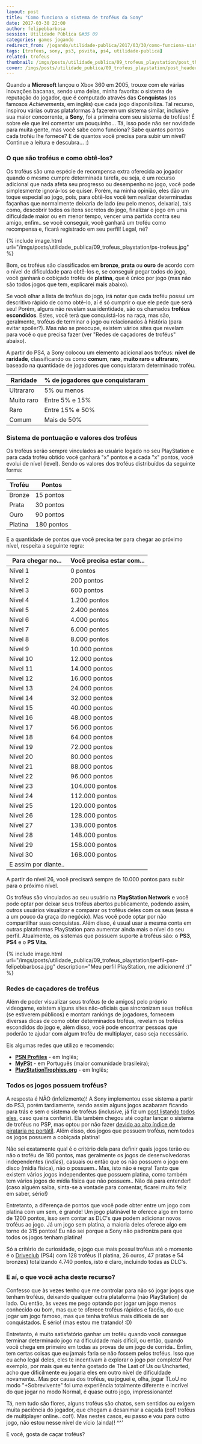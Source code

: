 ```yaml
---
layout: post
title: "Como funciona o sistema de troféus da Sony"
date: 2017-03-30 22:00
author: felipebbarbosa
session: Utilidade Pública &#35 09
categories: games jogando
redirect_from: /jogando/utilidade-publica/2017/03/30/como-funciona-sistema-trofeus-sony.html
tags: [trofeus, sony, ps3, psvita, ps4, utilidade-publica]
related: trofeus
thumbnail: /imgs/posts/utilidade_publica/09_trofeus_playstation/post_thumbnail.jpg
cover: /imgs/posts/utilidade_publica/09_trofeus_playstation/post_header.jpg
---
```


Quando a **Microsoft** lançou o Xbox 360 em 2005, trouxe com ele várias inovações bacanas, sendo uma delas, minha favorita: o sistema de reputação do jogador, que é computado através das **Conquistas** (os famosos _Achievements_, em inglês) que cada jogo disponibiliza. Tal recurso, inspirou várias outras plataformas à fazerem um sistema similar, inclusive sua maior concorrente, a **Sony**, foi a primeira com seu sistema de troféus! É sobre ele que irei comentar um pouquinho... Tá, isso pode não ser novidade para muita gente, mas você sabe como funciona? Sabe quantos pontos cada troféu lhe fornece? E de quantos você precisa para subir um nível? Continue a leitura e descubra... :)

<!--more-->

### O que são troféus e como obtê-los?

Os troféus são uma espécie de recompensa extra oferecida ao jogador quando o mesmo cumpre determinada tarefa, ou seja, é um recurso adicional que nada afeta seu progresso ou desempenho no jogo, você pode simplesmente ignorá-los se quiser. Porém, na minha opinião, eles dão um toque especial ao jogo, pois, para obtê-los você tem realizar determinadas façanhas que normalmente deixaria de lado (eu pelo menos, deixaria), tais como, descobrir todos os itens secretos do jogo, finalizar o jogo em uma dificuldade maior ou em menor tempo, vencer uma partida contra seu amigo, enfim.. se você conseguir, você ganhará um troféu como recompensa e, ficará registrado em seu perfil! Legal, né?

{% include image.html url="/imgs/posts/utilidade_publica/09_trofeus_playstation/ps-trofeus.jpg" %}

Bom, os troféus são classificados em **bronze**, **prata** ou **ouro** de acordo com o nível de dificuldade para obtê-los e, se conseguir pegar todos do jogo, você ganhará o cobiçado troféu de **platina**, que é único por jogo (mas não são todos jogos que tem, explicarei mais abaixo).

Se você olhar a lista de troféus do jogo, irá notar que cada troféu possui um descritivo rápido de como obtê-lo, aí é só cumprir o que ele pede que será seu! Porém, alguns não revelam sua identidade, são os chamados **troféus escondidos**. Estes, você terá que conquistá-los na raça, mas são, geralmente, troféus de terminar o jogo ou relacionados à história (para evitar spoiler?). Mas não se preocupe, existem vários sites que revelam para você o que precisa fazer (ver "Redes de caçadores de troféus" abaixo).

A partir do PS4, a Sony colocou um elemento adicional aos troféus: **nível de raridade**, classificando os como **comum**, **raro**, **muito raro** e **ultrararo**, baseado na quantidade de jogadores que conquistaram determinado troféu.

| Raridade   | % de jogadores que conquistaram |
| ---------- | ------------------------------- |
| Ultrararo  | 5% ou menos                     |
| Muito raro | Entre 5% e 15%                  |
| Raro       | Entre 15% e 50%                 |
| Comum      | Mais de 50%                     |

### Sistema de pontuação e valores dos troféus

Os troféus serão sempre vinculados ao usuário logado no seu PlayStation e para cada troféu obtido você ganhará "x" pontos e a cada "x" pontos, você evolui de nível (level). Sendo os valores dos troféus distribuídos da seguinte forma:

| Troféu  | Pontos     |
| ------- | ---------- |
| Bronze  | 15 pontos  |
| Prata   | 30 pontos  |
| Ouro    | 90 pontos  |
| Platina | 180 pontos |

E a quantidade de pontos que você precisa ter para chegar ao próximo nível, respeita a seguinte regra:

| Para chegar no...    | Você precisa estar com... |
| -------------------- | ------------------------- |
| Nível 1              | 0 pontos                  |
| Nível 2              | 200 pontos                |
| Nível 3              | 600 pontos                |
| Nível 4              | 1.200 pontos              |
| Nível 5              | 2.400 pontos              |
| Nível 6              | 4.000 pontos              |
| Nível 7              | 6.000 pontos              |
| Nível 8              | 8.000 pontos              |
| Nível 9              | 10.000 pontos             |
| Nível 10             | 12.000 pontos             |
| Nível 11             | 14.000 pontos             |
| Nível 12             | 16.000 pontos             |
| Nível 13             | 24.000 pontos             |
| Nível 14             | 32.000 pontos             |
| Nível 15             | 40.000 pontos             |
| Nível 16             | 48.000 pontos             |
| Nível 17             | 56.000 pontos             |
| Nível 18             | 64.000 pontos             |
| Nível 19             | 72.000 pontos             |
| Nível 20             | 80.000 pontos             |
| Nível 21             | 88.000 pontos             |
| Nível 22             | 96.000 pontos             |
| Nível 23             | 104.000 pontos            |
| Nível 24             | 112.000 pontos            |
| Nível 25             | 120.000 pontos            |
| Nível 26             | 128.000 pontos            |
| Nível 27             | 138.000 pontos            |
| Nível 28             | 148.000 pontos            |
| Nível 29             | 158.000 pontos            |
| Nível 30             | 168.000 pontos            |
| E assim por diante.. |

A partir do nível 26, você precisará sempre de 10.000 pontos para subir para o próximo nível.

Os troféus são vinculados ao seu usuário na **PlayStation Network** e você pode optar por deixar seus troféus abertos publicamente, podendo assim, outros usuários visualizar e comparar os troféus deles com os seus (essa é a um pouco da graça do negócio). Mas você pode optar por não compartilhar suas conquistas. Além disso, é usual usar a mesma conta em outras plataformas PlayStation para aumentar ainda mais o nível do seu perfil. Atualmente, os sistemas que possuem suporte à troféus são: o **PS3**, **PS4** e o **PS Vita**.

{% include image.html url="/imgs/posts/utilidade_publica/09_trofeus_playstation/perfil-psn-felipebbarbosa.jpg"
   description="Meu perfil PlayStation, me adicionem! :)" %}

### Redes de caçadores de troféus

Além de poder visualizar seus troféus (e de amigos) pelo próprio videogame, existem alguns sites não-oficiais que sincronizam seus troféus (se estiverem públicos) e montam rankings de jogadores, fornecem diversas dicas de como obter determinados troféus, revelam os troféus escondidos do jogo e, além disso, você pode encontrar pessoas que poderão te ajudar com algum troféu de multiplayer, caso seja necessário.

Eis algumas redes que utilizo e recomendo:

- **[PSN Profiles](https://psnprofiles.com/)** - em Inglês;
- **[MyPSt](http://mypst.com.br/)** - em Português (maior comunidade brasileira);
- **[PlayStationTrophies.org](http://www.playstationtrophies.org/profile/)** - em Inglês;

### Todos os jogos possuem troféus?

A resposta é NÃO (infelizmente)! A Sony implementou esse sistema a partir do PS3, porém tardiamente, sendo assim alguns jogos acabaram ficando para trás e sem o sistema de troféus (inclusive, já fiz um [post listando todos eles](/jogando/utilidade-publica/2016/07/13/lista-jogos-sem-trofeus-ps3.html), caso queira conferir). Ela também chegou até cogitar lançar o sistema de troféus no PSP, mas optou por não fazer [devido ao alto índice de pirataria no portátil](https://jogos.uol.com.br/ultimas-noticias/2009/06/09/pirataria-matou-sistema-de-trofeus-do-psp-diz-sony.htm). Além disso, dos jogos que possuem troféus, nem todos os jogos possuem a cobiçada platina!

Não sei exatamente qual é o critério dela para definir quais jogos terão ou não o troféu de 180 pontos, mas geralmente os jogos de desenvolvedoras independentes (_indies_), casuais ou então que os não possuem o jogo em disco (mídia física), não o possuem.. Mas, isto não é regra! Tanto que existem vários jogos independentes que possuem platina, como também tem vários jogos de mídia física que não possuem.. Não dá para entender! (caso alguém saiba, sinta-se a vontade para comentar, ficarei muito feliz em saber, sério!)

Entretanto, a diferença de pontos que você pode obter entre um jogo com platina com um sem, é grande! Um jogo platinável te oferece algo em torno de 1200 pontos, isso sem contar as DLC's que podem adicionar novos troféus ao jogo. Já um jogo sem platina, a maioria deles oferece algo em torno de 315 pontos! Eu não sei porque a Sony não padroniza para que todos os jogos tenham platina!

Só a critério de curiosidade, o jogo que mais possuí troféus até o momento é o [Driveclub](https://psnprofiles.com/games?order=points) (PS4) com 128 troféus (1 platina, 26 ouros, 47 pratas e 54 bronzes) totalizando 4.740 pontos, isto é claro, incluindo todas as DLC's.

### E aí, o que você acha deste recurso?

Confesso que às vezes tenho que me controlar para não só jogar jogos que tenham troféus, deixando qualquer outra plataforma (não PlayStation) de lado. Ou então, às vezes me pego optando por jogar um jogo menos conhecido ou bom, mas que te oferece troféus rápidos e facéis, do que jogar um jogo famoso, mas que tenha troféus mais difíceis de ser conquistados. É sério! (mas estou me tratando! :D)

Entretanto, é muito satisfatório ganhar um troféu quando você consegue terminar determinado jogo na dificuldade mais difícil, ou então, quando você chega em primeiro em todas as provas de um jogo de corrida.. Enfim, tem certas coisas que eu jamais faria se não fossem pelos troféus. Isso que eu acho legal deles, eles te incentivam à explorar o jogo por completo! Por exemplo, por mais que eu tenha gostado de The Last of Us ou Uncharted, acho que dificilmente eu jogaria eles em outro nível de dificuldade novamente.. Mas por causa dos troféus, eu joguei e, olha, jogar TLoU no modo "+Sobrevivente" foi uma experiência totalmente diferente e incrível do que jogar no modo Normal, é quase outro jogo, impressionante!

Tá, nem tudo são flores, alguns troféus são chatos, sem sentidos ou exigem muita paciência do jogador, que chegam a desanimar a caçada (cof! troféus de multiplayer online.. cof!). Mas nestes casos, eu passo e vou para outro jogo, não estou nesse nível de vício (ainda)! ^^'

E você, gosta de caçar troféus?
